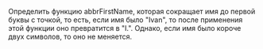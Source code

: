 Определить функцию abbrFirstName, которая сокращает имя до первой буквы с точкой, то есть, если имя было "Ivan", то после применения этой функции оно превратится в "I.". Однако, если имя было короче двух символов, то оно не меняется.